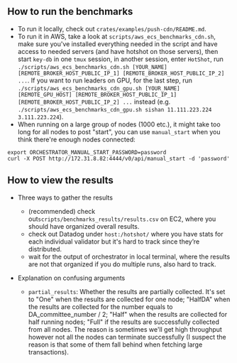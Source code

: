 ## How to run the benchmarks

- To run it locally, check out `crates/examples/push-cdn/README.md`.
- To run it in AWS, take a look at `scripts/aws_ecs_benchmarks_cdn.sh`, make sure you've installed everything needed in the script and have access to needed servers (and have hotshot on those servers), then start `key-db` in one `tmux` session, in another session, enter `HotShot`, run `./scripts/aws_ecs_benchmarks_cdn.sh [YOUR_NAME] [REMOTE_BROKER_HOST_PUBLIC_IP_1] [REMOTE_BROKER_HOST_PUBLIC_IP_2] ...`. If you want to run leaders on GPU, for the last step, run `./scripts/aws_ecs_benchmarks_cdn_gpu.sh [YOUR_NAME] [REMOTE_GPU_HOST] [REMOTE_BROKER_HOST_PUBLIC_IP_1] [REMOTE_BROKER_HOST_PUBLIC_IP_2] ...` instead (e.g. `./scripts/aws_ecs_benchmarks_cdn_gpu.sh sishan 11.111.223.224 3.111.223.224`).
- When running on a large group of nodes (1000 etc.), it might take too long for all nodes to post "start", you can use `manual_start` when you think there're enough nodes connected:
```
export ORCHESTRATOR_MANUAL_START_PASSWORD=password
curl -X POST http://172.31.8.82:4444/v0/api/manual_start -d 'password'
```

## How to view the results

- Three ways to gather the results
    - (recommended) check out`scripts/benchmarks_results/results.csv` on EC2, where you should have organized overall results.
    - check out Datadog under `host:/hotshot/` where you have stats for each individual validator but it's hard to track since they’re distributed.
    - wait for the output of orchestrator in local terminal, where the results are not that organized if you do multiple runs, also hard to track.

- Explanation on confusing arguments
    - `partial_results`: Whether the results are partially collected. It's set to "One" when the results are collected for one node; "HalfDA" when the results are collected for the number equals to DA_committee_number / 2; "Half" when the results are collected for half running nodes; "Full" if the results are successfully collected from all nodes. The reason is sometimes we'll get high throughput however not all the nodes can terminate successfully (I suspect the reason is that some of them fall behind when fetching large transactions).